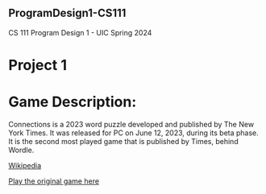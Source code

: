 ## ProgramDesign1-CS111
CS 111 Program Design 1 - UIC Spring 2024

# Project 1

# Game Description:

Connections is a 2023 word puzzle developed and published by The New York Times. It was released for PC on June 12, 2023, during its beta phase. It is the second most played game that is published by Times, behind Wordle.

[Wikipedia](https://en.wikipedia.org/wiki/Connections_(2023_video_game))

[Play the original game here](https://www.nytimes.com/games/connections)
